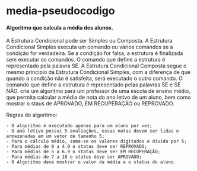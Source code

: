# media-pseudocodigo
<h4>Algoritmo que calcula a média dos alunos.</h4>

A Estrutura Condicional pode ser Simples ou Composta. A Estrutura Condicional Simples executa um comando ou vários comandos se a condição for verdadeira. Se a condição for falsa, a estrutura é finalizada sem executar os comandos. O comando que define a estrutura é representado pela palavra SE. A Estrutura Condicional Composta segue o mesmo princípio da Estrutura Condicional Simples, com a diferença de que quando a condição não é satisfeita, será executado o outro comando. O comando que define a estrutura é representado pelas palavras SE e SE NÃO.
crie um algoritmo para um professor de uma escola de ensino médio, que permita calcular a média de nota do ano letivo de um aluno, bem como mostrar o staus de APROVADO, EM RECUPERAÇÃO ou REPROVADO.

Regras do algoritmo:
````
- O algoritmo é executado apenas para um aluno por vez;
- O ano letivo possui 5 avaliações, essas notas devem ser lidas e armazenadas em um vetor de tamanho 5;
- Para o cálculo médio, soma-se os valores digitados e divida por 5;
- Para médias de 0 a 4.9 o status deve ser REPROVADO;
- Para médias de 5 a 6.9 o status deve ser EM RECUPERAÇÃO;
- Para médias de 7 a 10 o status deve ser APROVADO;
- O Algoritmo deve mostrar o valor da média e o status do aluno.
````

